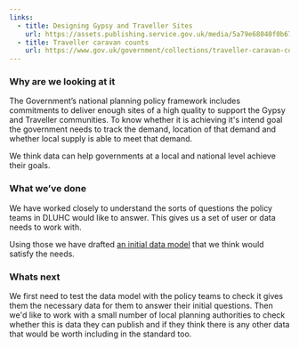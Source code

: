 ```yaml
---
links:
  - title: Designing Gypsy and Traveller Sites
    url: https://assets.publishing.service.gov.uk/media/5a79e68040f0b670a8026416/designinggypsysites.pdf
  - title: Traveller caravan counts
    url: https://www.gov.uk/government/collections/traveller-caravan-count
---
```

### Why are we looking at it

The Government’s national planning policy framework includes commitments to deliver enough sites of a high quality to support the Gypsy and Traveller communities. To know whether it is achieving it's intend goal the government needs to track the demand, location of that demand and whether local supply is able to meet that demand.

We think data can help governments at a local and national level achieve their goals.

### What we’ve done

We have worked closely to understand the sorts of questions the policy teams in DLUHC would like to answer. This gives us a set of user or data needs to work with.

Using those we have drafted [an initial data model](https://miro.com/app/board/uXjVNIiMA2Y=/) that we think would satisfy the needs.

### Whats next

We first need to test the data model with the policy teams to check it gives them the necessary data for them to answer their initial questions. Then we'd like to work with a small number of local planning authorities to check whether this is data they can publish and if they think there is any other data that would be worth including in the standard too.

